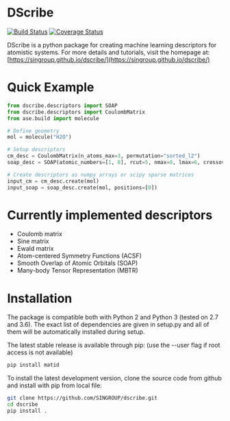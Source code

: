# DScribe

[![Build Status](https://travis-ci.org/SINGROUP/dscribe.svg?branch=master)](https://travis-ci.org/SINGROUP/dscribe)
[![Coverage Status](https://coveralls.io/repos/github/SINGROUP/dscribe/badge.svg?branch=master)](https://coveralls.io/github/SINGROUP/dscribe?branch=master)

DScribe is a python package for creating machine learning descriptors for
atomistic systems. For more details and tutorials, visit the homepage at:
[https://singroup.github.io/dscribe/](https://singroup.github.io/dscribe/)

# Quick Example
```python
from dscribe.descriptors import SOAP
from dscribe.descriptors import CoulombMatrix
from ase.build import molecule

# Define geometry
mol = molecule("H2O")

# Setup descriptors
cm_desc = CoulombMatrix(n_atoms_max=3, permutation="sorted_l2")
soap_desc = SOAP(atomic_numbers=[1, 8], rcut=5, nmax=8, lmax=6, crossover=True)

# Create descriptors as numpy arrays or scipy sparse matrices
input_cm = cm_desc.create(mol)
input_soap = soap_desc.create(mol, positions=[0])
```

# Currently implemented descriptors
 * Coulomb matrix
 * Sine matrix
 * Ewald matrix
 * Atom-centered Symmetry Functions (ACSF)
 * Smooth Overlap of Atomic Orbitals (SOAP)
 * Many-body Tensor Representation (MBTR)

# Installation
The package is compatible both with Python 2 and Python 3 (tested on 2.7 and
3.6). The exact list of dependencies are given in setup.py and all of them will
be automatically installed during setup.

The latest stable release is available through pip: (use the -\-user flag if
root access is not available)

```sh
pip install matid
```

To install the latest development version, clone the source code from github
and install with pip from local file:

```sh
git clone https://github.com/SINGROUP/dscribe.git
cd dscribe
pip install .
```
